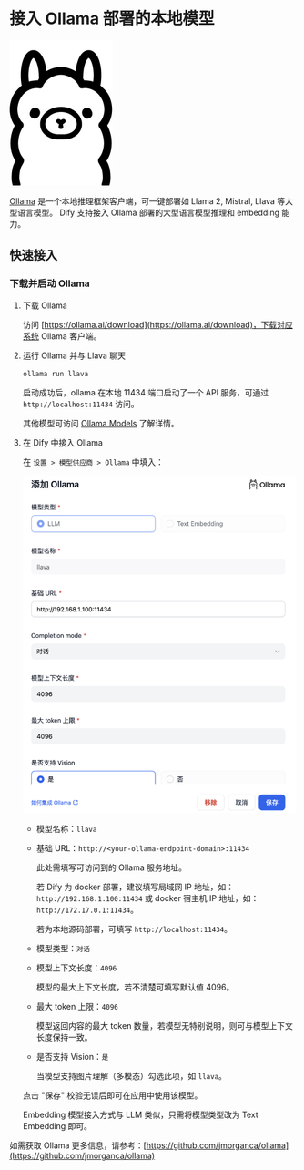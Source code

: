# 接入 Ollama 部署的本地模型

![ollama](../../.gitbook/assets/ollama.png)

[Ollama](https://github.com/jmorganca/ollama) 是一个本地推理框架客户端，可一键部署如 Llama 2, Mistral, Llava 等大型语言模型。
Dify 支持接入 Ollama 部署的大型语言模型推理和 embedding 能力。

## 快速接入

### 下载并启动 Ollama

1. 下载 Ollama

   访问 [https://ollama.ai/download](https://ollama.ai/download)，下载对应系统 Ollama 客户端。

2. 运行 Ollama 并与 Llava 聊天

    ```bash
    ollama run llava
    ```

    启动成功后，ollama 在本地 11434 端口启动了一个 API 服务，可通过 `http://localhost:11434` 访问。

    其他模型可访问 [Ollama Models](https://ollama.ai/library) 了解详情。

3. 在 Dify 中接入 Ollama

   在 `设置 > 模型供应商 > Ollama` 中填入：

   ![](../../.gitbook/assets/ollama-config-zh.png)

   - 模型名称：`llava`
   
   - 基础 URL：`http://<your-ollama-endpoint-domain>:11434`
   
     此处需填写可访问到的 Ollama 服务地址。
   
     若 Dify 为 docker 部署，建议填写局域网 IP 地址，如：`http://192.168.1.100:11434` 或 docker 宿主机 IP 地址，如：`http://172.17.0.1:11434`。
   
     若为本地源码部署，可填写 `http://localhost:11434`。

   - 模型类型：`对话`

   - 模型上下文长度：`4096`
   
     模型的最大上下文长度，若不清楚可填写默认值 4096。
   
   - 最大 token 上限：`4096`
   
     模型返回内容的最大 token 数量，若模型无特别说明，则可与模型上下文长度保持一致。

   - 是否支持 Vision：`是`
   
     当模型支持图片理解（多模态）勾选此项，如 `llava`。

   点击 "保存" 校验无误后即可在应用中使用该模型。

   Embedding 模型接入方式与 LLM 类似，只需将模型类型改为 Text Embedding 即可。

如需获取 Ollama 更多信息，请参考：[https://github.com/jmorganca/ollama](https://github.com/jmorganca/ollama)